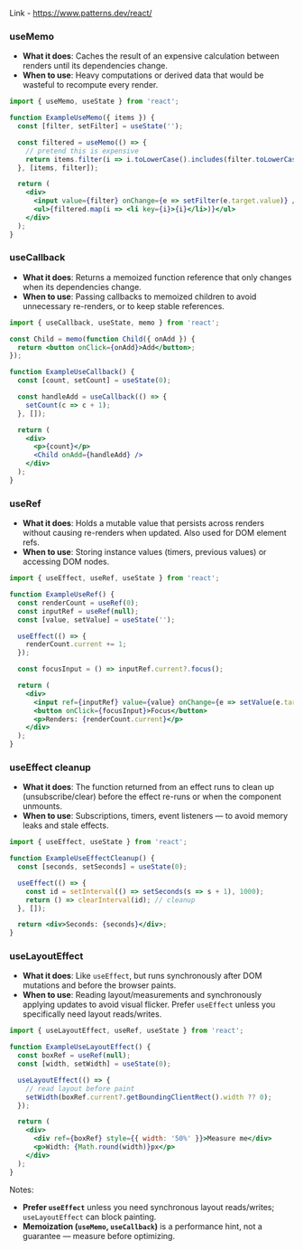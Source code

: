 Link - https://www.patterns.dev/react/

### useMemo

- **What it does**: Caches the result of an expensive calculation between renders until its dependencies change.
- **When to use**: Heavy computations or derived data that would be wasteful to recompute every render.

```jsx
import { useMemo, useState } from 'react';

function ExampleUseMemo({ items }) {
  const [filter, setFilter] = useState('');

  const filtered = useMemo(() => {
    // pretend this is expensive
    return items.filter(i => i.toLowerCase().includes(filter.toLowerCase()));
  }, [items, filter]);

  return (
    <div>
      <input value={filter} onChange={e => setFilter(e.target.value)} />
      <ul>{filtered.map(i => <li key={i}>{i}</li>)}</ul>
    </div>
  );
}
```

### useCallback

- **What it does**: Returns a memoized function reference that only changes when its dependencies change.
- **When to use**: Passing callbacks to memoized children to avoid unnecessary re-renders, or to keep stable references.

```jsx
import { useCallback, useState, memo } from 'react';

const Child = memo(function Child({ onAdd }) {
  return <button onClick={onAdd}>Add</button>;
});

function ExampleUseCallback() {
  const [count, setCount] = useState(0);

  const handleAdd = useCallback(() => {
    setCount(c => c + 1);
  }, []);

  return (
    <div>
      <p>{count}</p>
      <Child onAdd={handleAdd} />
    </div>
  );
}
```

### useRef

- **What it does**: Holds a mutable value that persists across renders without causing re-renders when updated. Also used for DOM element refs.
- **When to use**: Storing instance values (timers, previous values) or accessing DOM nodes.

```jsx
import { useEffect, useRef, useState } from 'react';

function ExampleUseRef() {
  const renderCount = useRef(0);
  const inputRef = useRef(null);
  const [value, setValue] = useState('');

  useEffect(() => {
    renderCount.current += 1;
  });

  const focusInput = () => inputRef.current?.focus();

  return (
    <div>
      <input ref={inputRef} value={value} onChange={e => setValue(e.target.value)} />
      <button onClick={focusInput}>Focus</button>
      <p>Renders: {renderCount.current}</p>
    </div>
  );
}
```

### useEffect cleanup

- **What it does**: The function returned from an effect runs to clean up (unsubscribe/clear) before the effect re-runs or when the component unmounts.
- **When to use**: Subscriptions, timers, event listeners — to avoid memory leaks and stale effects.

```jsx
import { useEffect, useState } from 'react';

function ExampleUseEffectCleanup() {
  const [seconds, setSeconds] = useState(0);

  useEffect(() => {
    const id = setInterval(() => setSeconds(s => s + 1), 1000);
    return () => clearInterval(id); // cleanup
  }, []);

  return <div>Seconds: {seconds}</div>;
}
```

### useLayoutEffect

- **What it does**: Like `useEffect`, but runs synchronously after DOM mutations and before the browser paints.
- **When to use**: Reading layout/measurements and synchronously applying updates to avoid visual flicker. Prefer `useEffect` unless you specifically need layout reads/writes.

```jsx
import { useLayoutEffect, useRef, useState } from 'react';

function ExampleUseLayoutEffect() {
  const boxRef = useRef(null);
  const [width, setWidth] = useState(0);

  useLayoutEffect(() => {
    // read layout before paint
    setWidth(boxRef.current?.getBoundingClientRect().width ?? 0);
  });

  return (
    <div>
      <div ref={boxRef} style={{ width: '50%' }}>Measure me</div>
      <p>Width: {Math.round(width)}px</p>
    </div>
  );
}
```

Notes:
- **Prefer `useEffect`** unless you need synchronous layout reads/writes; `useLayoutEffect` can block painting.
- **Memoization (`useMemo`, `useCallback`)** is a performance hint, not a guarantee — measure before optimizing.

